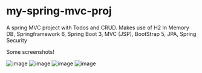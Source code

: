 # my-spring-mvc-proj
A spring MVC project with Todos and CRUD.
Makes use of H2 In Memory DB, Springframework 6, Spring Boot 3, MVC (JSP), BootStrap 5, JPA, Spring Security

Some screenshots!

![image](https://user-images.githubusercontent.com/45339645/224838730-665499cc-6c01-431b-ab8f-40ba8d2be914.png)
![image](https://user-images.githubusercontent.com/45339645/224807346-e442b492-7dad-436d-8e7a-fcda70b2382f.png)
![image](https://user-images.githubusercontent.com/45339645/224807397-43b11613-6cc2-49c9-8b73-177ef60583e4.png)
![image](https://user-images.githubusercontent.com/45339645/224807439-22246da2-11f3-45b5-a938-538e7e23b2a8.png)

